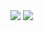 
<a><img align="center" src="https://github-readme-stats.vercel.app/api?username=kaharonus&count_private=true&include_all_commits=true&show_icons=true&title_color=000&text_color=000&hide_border=true"/>
  </a>
  <a><img align="center" src="https://github-readme-stats.vercel.app/api/top-langs/?username=Kaharonus&layout=compact&title_color=000&text_color=000&hide_border=true" />
</a>
<!--
**Kaharonus/Kaharonus** is a ✨ _special_ ✨ repository because its `README.md` (this file) appears on your GitHub profile.

Here are some ideas to get you started:

- 🔭 I’m currently working on ...
- 🌱 I’m currently learning ...
- 👯 I’m looking to collaborate on ...
- 🤔 I’m looking for help with ...
- 💬 Ask me about ...
- 📫 How to reach me: ...
- 😄 Pronouns: ...
- ⚡ Fun fact: ...
-->
